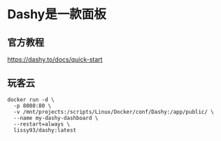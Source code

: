 # Dashy是一款面板


## 官方教程
https://dashy.to/docs/quick-start


## 玩客云

``` shell
docker run -d \
  -p 8080:80 \
  -v /mnt/projects:/scripts/Linux/Docker/conf/Dashy:/app/public/ \
  --name my-dashy-dashboard \
  --restart=always \
  lissy93/dashy:latest
 ```
